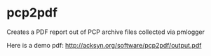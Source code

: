 pcp2pdf
========

Creates a PDF report out of PCP archive files collected via pmlogger

Here is a demo pdf: http://acksyn.org/software/pcp2pdf/output.pdf
